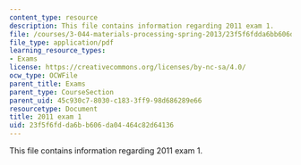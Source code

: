 ```yaml
---
content_type: resource
description: This file contains information regarding 2011 exam 1.
file: /courses/3-044-materials-processing-spring-2013/23f5f6fdda6bb606da04464c82d64136_MIT3_044S13_2011exam1.pdf
file_type: application/pdf
learning_resource_types:
- Exams
license: https://creativecommons.org/licenses/by-nc-sa/4.0/
ocw_type: OCWFile
parent_title: Exams
parent_type: CourseSection
parent_uid: 45c930c7-8030-c183-3ff9-98d686289e66
resourcetype: Document
title: 2011 exam 1
uid: 23f5f6fd-da6b-b606-da04-464c82d64136
---
```

This file contains information regarding 2011 exam 1.